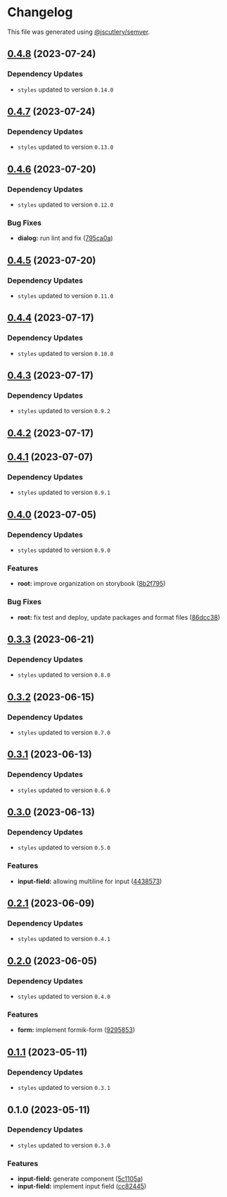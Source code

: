 # Changelog

This file was generated using [@jscutlery/semver](https://github.com/jscutlery/semver).

## [0.4.8](https://github.com/Novatics/novatics-ui/compare/input-field-0.4.7...input-field-0.4.8) (2023-07-24)

### Dependency Updates

* `styles` updated to version `0.14.0`
## [0.4.7](https://github.com/Novatics/novatics-ui/compare/input-field-0.4.6...input-field-0.4.7) (2023-07-24)

### Dependency Updates

* `styles` updated to version `0.13.0`
## [0.4.6](https://github.com/Novatics/novatics-ui/compare/input-field-0.4.5...input-field-0.4.6) (2023-07-20)

### Dependency Updates

* `styles` updated to version `0.12.0`

### Bug Fixes

* **dialog:** run lint and fix ([795ca0a](https://github.com/Novatics/novatics-ui/commit/795ca0a674ddebb3bb514216a223692086cb42a0))

## [0.4.5](https://github.com/Novatics/novatics-ui/compare/input-field-0.4.4...input-field-0.4.5) (2023-07-20)

### Dependency Updates

* `styles` updated to version `0.11.0`
## [0.4.4](https://github.com/Novatics/novatics-ui/compare/input-field-0.4.3...input-field-0.4.4) (2023-07-17)

### Dependency Updates

* `styles` updated to version `0.10.0`
## [0.4.3](https://github.com/Novatics/novatics-ui/compare/input-field-0.4.2...input-field-0.4.3) (2023-07-17)

### Dependency Updates

* `styles` updated to version `0.9.2`
## [0.4.2](https://github.com/Novatics/novatics-ui/compare/input-field-0.4.1...input-field-0.4.2) (2023-07-17)

## [0.4.1](https://github.com/Novatics/novatics-ui/compare/input-field-0.4.0...input-field-0.4.1) (2023-07-07)

### Dependency Updates

* `styles` updated to version `0.9.1`
## [0.4.0](https://github.com/Novatics/novatics-ui/compare/input-field-0.3.2...input-field-0.4.0) (2023-07-05)

### Dependency Updates

* `styles` updated to version `0.9.0`

### Features

* **root:** improve organization on storybook ([8b2f795](https://github.com/Novatics/novatics-ui/commit/8b2f795811ab8304bb7d6ce2f56311949b3561d1))


### Bug Fixes

* **root:** fix test and deploy, update packages and format files ([86dcc38](https://github.com/Novatics/novatics-ui/commit/86dcc38a7efde19ca7051746e646663aea19ee28))

## [0.3.3](https://github.com/Novatics/novatics-ui/compare/input-field-0.3.2...input-field-0.3.3) (2023-06-21)

### Dependency Updates

* `styles` updated to version `0.8.0`
## [0.3.2](https://github.com/Novatics/novatics-ui/compare/input-field-0.3.1...input-field-0.3.2) (2023-06-15)

### Dependency Updates

* `styles` updated to version `0.7.0`
## [0.3.1](https://github.com/Novatics/novatics-ui/compare/input-field-0.3.0...input-field-0.3.1) (2023-06-13)

### Dependency Updates

* `styles` updated to version `0.6.0`
## [0.3.0](https://github.com/Novatics/novatics-ui/compare/input-field-0.2.1...input-field-0.3.0) (2023-06-13)

### Dependency Updates

* `styles` updated to version `0.5.0`

### Features

* **input-field:** allowing multiline for input ([4438573](https://github.com/Novatics/novatics-ui/commit/4438573af32a1783b437e985eb58c0662d44e580))

## [0.2.1](https://github.com/Novatics/novatics-ui/compare/input-field-0.2.0...input-field-0.2.1) (2023-06-09)

### Dependency Updates

* `styles` updated to version `0.4.1`
## [0.2.0](https://github.com/Novatics/novatics-ui/compare/input-field-0.1.1...input-field-0.2.0) (2023-06-05)

### Dependency Updates

* `styles` updated to version `0.4.0`

### Features

* **form:** implement formik-form ([9295853](https://github.com/Novatics/novatics-ui/commit/929585329b9c03c3be90d619741f745811e21362))

## [0.1.1](https://github.com/Novatics/novatics-ui/compare/input-field-0.1.0...input-field-0.1.1) (2023-05-11)

### Dependency Updates

* `styles` updated to version `0.3.1`
## 0.1.0 (2023-05-11)

### Dependency Updates

* `styles` updated to version `0.3.0`

### Features

* **input-field:** generate component ([5c1105a](https://github.com/Novatics/novatics-ui/commit/5c1105ab1e67fe6aac96121f252af19b1c580444))
* **input-field:** implement input field ([cc82445](https://github.com/Novatics/novatics-ui/commit/cc8244599e431729b92d9ab3dcceb99610cd7811))
